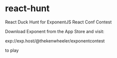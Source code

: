 # react-hunt
 React Duck Hunt for ExponentJS React Conf Contest

Download Exponent from the App Store and visit:

exp://exp.host/@thekenwheeler/exponentcontest

to play
